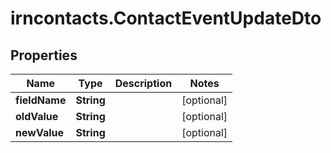 # irncontacts.ContactEventUpdateDto

## Properties

Name | Type | Description | Notes
------------ | ------------- | ------------- | -------------
**fieldName** | **String** |  | [optional] 
**oldValue** | **String** |  | [optional] 
**newValue** | **String** |  | [optional] 


